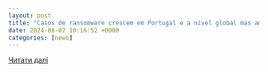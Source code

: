 ```yaml
---
layout: post
title: "Casos de ransomware crescem em Portugal e a nível global mas ameaças em Android descem"
date: 2024-08-07 10:16:52 +0000
categories: [news]
---
```


[Читати далі](https://tek.sapo.pt/noticias/computadores/artigos/casos-de-ransomware-crescem-em-portugal-e-a-nivel-global-mas-ameacas-em-android-descem)
